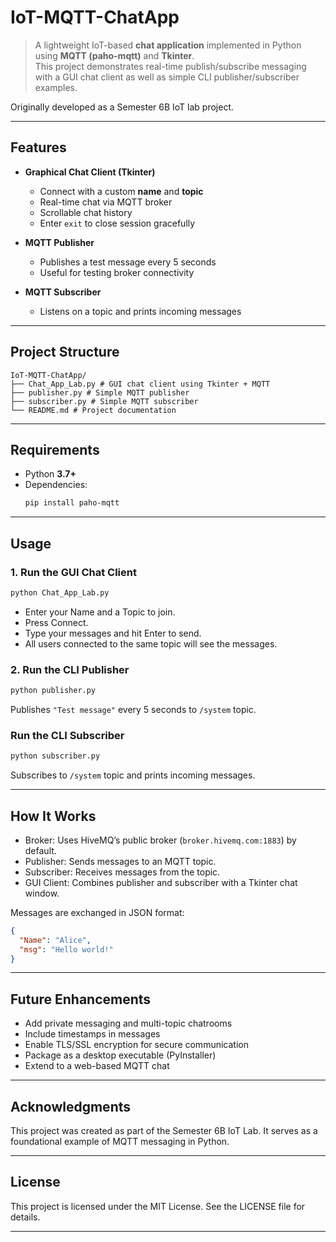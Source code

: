# IoT-MQTT-ChatApp

> A lightweight IoT-based **chat application** implemented in Python using **MQTT (paho-mqtt)** and **Tkinter**.  
This project demonstrates real-time publish/subscribe messaging with a GUI chat client as well as simple CLI publisher/subscriber examples.  

Originally developed as a Semester 6B IoT lab project.

---

## Features

- **Graphical Chat Client (Tkinter)**  
  - Connect with a custom **name** and **topic**  
  - Real-time chat via MQTT broker  
  - Scrollable chat history  
  - Enter `exit` to close session gracefully  

- **MQTT Publisher**  
  - Publishes a test message every 5 seconds  
  - Useful for testing broker connectivity  

- **MQTT Subscriber**  
  - Listens on a topic and prints incoming messages  

---

## Project Structure
```
IoT-MQTT-ChatApp/
├── Chat_App_Lab.py # GUI chat client using Tkinter + MQTT
├── publisher.py # Simple MQTT publisher
├── subscriber.py # Simple MQTT subscriber
└── README.md # Project documentation
```

---

## Requirements

- Python **3.7+**
- Dependencies:
  ```bash
  pip install paho-mqtt

---

## Usage

### 1. Run the GUI Chat Client
```bash
python Chat_App_Lab.py
```
- Enter your Name and a Topic to join.
- Press Connect.
- Type your messages and hit Enter to send.
- All users connected to the same topic will see the messages.

### 2. Run the CLI Publisher
```bash
python publisher.py
```
Publishes `"Test message"` every 5 seconds to `/system` topic.

### Run the CLI Subscriber
```bash
python subscriber.py
```
Subscribes to `/system` topic and prints incoming messages.

---

## How It Works
- Broker: Uses HiveMQ’s public broker (`broker.hivemq.com:1883`) by default.
- Publisher: Sends messages to an MQTT topic.
- Subscriber: Receives messages from the topic.
- GUI Client: Combines publisher and subscriber with a Tkinter chat window.

Messages are exchanged in JSON format:

```json
{
  "Name": "Alice",
  "msg": "Hello world!"
}
```

---

## Future Enhancements

- Add private messaging and multi-topic chatrooms
- Include timestamps in messages
- Enable TLS/SSL encryption for secure communication
- Package as a desktop executable (PyInstaller)
- Extend to a web-based MQTT chat

---

## Acknowledgments

This project was created as part of the Semester 6B IoT Lab. It serves as a foundational example of MQTT messaging in Python.

---

## License
This project is licensed under the MIT License. See the LICENSE file for details.

---


